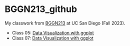 # BGGN213_github
My classwork from [BGGN213](https://github.com/yuchiahuang/BGGN213_github/) at UC San Diego (Fall 2023).
 - Class 05: [Data Visualization with ggplot](https://github.com/yuchiahuang/BGGN213_github/blob/main/Class%205/Class-5.md)
 - Class 07: [Data Visualization with ggplot](https://github.com/yuchiahuang/BGGN213_github/blob/main/Class%205/Class-5.pdf)
